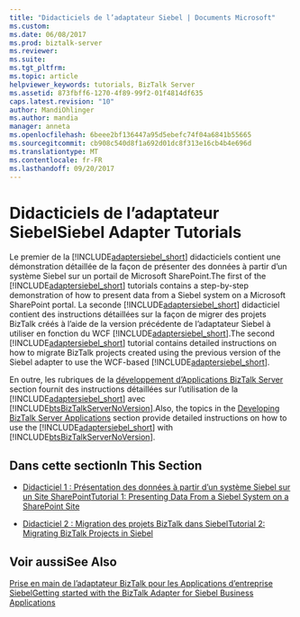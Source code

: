 ```yaml
---
title: "Didacticiels de l’adaptateur Siebel | Documents Microsoft"
ms.custom: 
ms.date: 06/08/2017
ms.prod: biztalk-server
ms.reviewer: 
ms.suite: 
ms.tgt_pltfrm: 
ms.topic: article
helpviewer_keywords: tutorials, BizTalk Server
ms.assetid: 873fbff6-1270-4f89-99f2-01f4814df635
caps.latest.revision: "10"
author: MandiOhlinger
ms.author: mandia
manager: anneta
ms.openlocfilehash: 6beee2bf136447a95d5ebefc74f04a6841b55665
ms.sourcegitcommit: cb908c540d8f1a692d01dc8f313e16cb4b4e696d
ms.translationtype: MT
ms.contentlocale: fr-FR
ms.lasthandoff: 09/20/2017
---
```

# <a name="siebel-adapter-tutorials"></a><span data-ttu-id="c1be4-102">Didacticiels de l’adaptateur Siebel</span><span class="sxs-lookup"><span data-stu-id="c1be4-102">Siebel Adapter Tutorials</span></span>
<span data-ttu-id="c1be4-103">Le premier de la [!INCLUDE[adaptersiebel_short](../../includes/adaptersiebel-short-md.md)] didacticiels contient une démonstration détaillée de la façon de présenter des données à partir d’un système Siebel sur un portail de Microsoft SharePoint.</span><span class="sxs-lookup"><span data-stu-id="c1be4-103">The first of the [!INCLUDE[adaptersiebel_short](../../includes/adaptersiebel-short-md.md)] tutorials contains a step-by-step demonstration of how to present data from a Siebel system on a Microsoft SharePoint portal.</span></span> <span data-ttu-id="c1be4-104">La seconde [!INCLUDE[adaptersiebel_short](../../includes/adaptersiebel-short-md.md)] didacticiel contient des instructions détaillées sur la façon de migrer des projets BizTalk créés à l’aide de la version précédente de l’adaptateur Siebel à utiliser en fonction du WCF [!INCLUDE[adaptersiebel_short](../../includes/adaptersiebel-short-md.md)].</span><span class="sxs-lookup"><span data-stu-id="c1be4-104">The second [!INCLUDE[adaptersiebel_short](../../includes/adaptersiebel-short-md.md)] tutorial contains detailed instructions on how to migrate BizTalk projects created using the previous version of the Siebel adapter to use the WCF-based [!INCLUDE[adaptersiebel_short](../../includes/adaptersiebel-short-md.md)].</span></span>  
  
 <span data-ttu-id="c1be4-105">En outre, les rubriques de la [développement d’Applications BizTalk Server](../../core/developing-biztalk-server-applications.md) section fournit des instructions détaillées sur l’utilisation de la [!INCLUDE[adaptersiebel_short](../../includes/adaptersiebel-short-md.md)] avec [!INCLUDE[btsBizTalkServerNoVersion](../../includes/btsbiztalkservernoversion-md.md)].</span><span class="sxs-lookup"><span data-stu-id="c1be4-105">Also, the topics in the [Developing BizTalk Server Applications](../../core/developing-biztalk-server-applications.md) section provide detailed instructions on how to use the [!INCLUDE[adaptersiebel_short](../../includes/adaptersiebel-short-md.md)] with [!INCLUDE[btsBizTalkServerNoVersion](../../includes/btsbiztalkservernoversion-md.md)].</span></span>  
  
## <a name="in-this-section"></a><span data-ttu-id="c1be4-106">Dans cette section</span><span class="sxs-lookup"><span data-stu-id="c1be4-106">In This Section</span></span>  
  
-   [<span data-ttu-id="c1be4-107">Didacticiel 1 : Présentation des données à partir d’un système Siebel sur un Site SharePoint</span><span class="sxs-lookup"><span data-stu-id="c1be4-107">Tutorial 1: Presenting Data From a Siebel System on a SharePoint Site</span></span>](../../adapters-and-accelerators/adapter-siebel/tutorial-1-presenting-data-from-a-siebel-system-on-a-sharepoint-site.md)  
  
-   [<span data-ttu-id="c1be4-108">Didacticiel 2 : Migration des projets BizTalk dans Siebel</span><span class="sxs-lookup"><span data-stu-id="c1be4-108">Tutorial 2: Migrating BizTalk Projects in Siebel</span></span>](../../adapters-and-accelerators/adapter-siebel/tutorial-2-migrating-biztalk-projects-in-siebel.md)  
  
## <a name="see-also"></a><span data-ttu-id="c1be4-109">Voir aussi</span><span class="sxs-lookup"><span data-stu-id="c1be4-109">See Also</span></span>  
[<span data-ttu-id="c1be4-110">Prise en main de l’adaptateur BizTalk pour les Applications d’entreprise Siebel</span><span class="sxs-lookup"><span data-stu-id="c1be4-110">Getting started with the BizTalk Adapter for Siebel Business Applications</span></span>](../../adapters-and-accelerators/adapter-siebel/get-started-with-the-biztalk-adapter-for-siebel-ebusiness-applications.md)